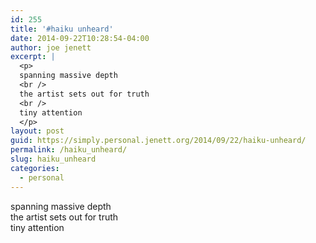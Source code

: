 ```yaml
---
id: 255
title: '#haiku unheard'
date: 2014-09-22T10:28:54-04:00
author: joe jenett
excerpt: |
  <p>
  spanning massive depth
  <br />
  the artist sets out for truth
  <br />
  tiny attention
  </p>
layout: post
guid: https://simply.personal.jenett.org/2014/09/22/haiku-unheard/
permalink: /haiku_unheard/
slug: haiku_unheard
categories:
  - personal
---
```

spanning massive depth  
the artist sets out for truth  
tiny attention